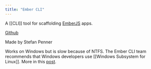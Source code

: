 ```yaml
---
title: "Ember CLI"
---
```

A [[CLI]] tool for scaffolding [EmberJS](notes/EmberJS) apps.

[Github](https://github.com/ember-cli/ember-cli)

Made by Stefan Penner

Works on Windows but is slow because of NTFS. The Ember CLI team recommends that Windows developers use [[Windows Subsystem for Linux]]. More in this [post](https://cli.emberjs.com/release/appendix/windows/).
